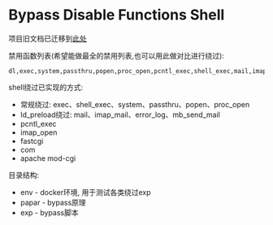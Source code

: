 # Bypass Disable Functions Shell

项目旧文档已迁移到[此处](https://github.com/l3m0n/Bypass_Disable_functions_Shell/blob/master/paper/readme.old.md)

禁用函数列表(希望能做最全的禁用列表,也可以用此做对比进行绕过):

```
dl,exec,system,passthru,popen,proc_open,pcntl_exec,shell_exec,mail,imap_open,imap_mail,putenv,ini_set,apache_setenv,symlink,link
```

shell绕过已实现的方式:
- 常规绕过: exec、shell_exec、system、passthru、popen、proc_open
- ld_preload绕过: mail、imap_mail、error_log、mb_send_mail
- pcntl_exec
- imap_open
- fastcgi
- com
- apache mod-cgi

目录结构:
- env - docker环境, 用于测试各类绕过exp
- papar - bypass原理
- exp - bypass脚本


